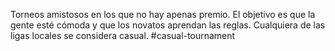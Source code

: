 Torneos amistosos en los que no hay apenas premio. El objetivo es que la gente esté cómoda y que los novatos aprendan las reglas. Cualquiera de las ligas locales se considera casual. 
#casual-tournament